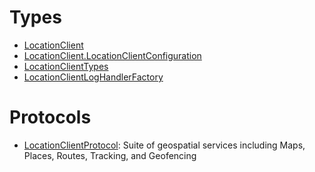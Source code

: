 # Types

  - [LocationClient](/aws-sdk-swift/reference/0.x/AWSLocation/LocationClient)
  - [LocationClient.LocationClientConfiguration](/aws-sdk-swift/reference/0.x/AWSLocation/LocationClient_LocationClientConfiguration)
  - [LocationClientTypes](/aws-sdk-swift/reference/0.x/AWSLocation/LocationClientTypes)
  - [LocationClientLogHandlerFactory](/aws-sdk-swift/reference/0.x/AWSLocation/LocationClientLogHandlerFactory)

# Protocols

  - [LocationClientProtocol](/aws-sdk-swift/reference/0.x/AWSLocation/LocationClientProtocol):
    Suite of geospatial services including Maps, Places, Routes, Tracking, and Geofencing
